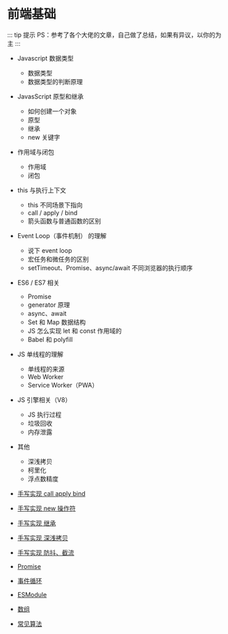 # 前端基础

::: tip 提示
PS：参考了各个大佬的文章，自己做了总结，如果有异议，以你的为主
:::

- Javascript 数据类型
  - 数据类型
  - 数据类型的判断原理

- JavasScript 原型和继承
  - 如何创建一个对象
  - 原型
  - 继承
  - new 关键字
- 作用域与闭包
  - 作用域
  - 闭包
    
- this 与执行上下文
  - this 不同场景下指向
  - call / apply / bind
  - 箭头函数与普通函数的区别
   
- Event Loop（事件机制） 的理解
  - 说下 event loop
  - 宏任务和微任务的区别
  - setTimeout、Promise、async/await 不同浏览器的执行顺序
    
- ES6 / ES7 相关
  - Promise
  - generator 原理
  - async、await
  - Set 和 Map 数据结构
  - JS 怎么实现 let 和 const 作用域的
  - Babel 和 polyfill
    
- JS 单线程的理解
  - 单线程的来源
  - Web Worker
  - Service Worker（PWA）
  
- JS 引擎相关（V8）
  - JS 执行过程
  - 垃圾回收
  - 内存泄露
    
- 其他
  - 深浅拷贝
  - 柯里化
  - 浮点数精度


















- [手写实现 call apply bind](js/模拟实现call-apply-bind.md)
- [手写实现 new 操作符](js/new操作符.md)
- [手写实现 继承](js/3.2-继承.md)
- [手写实现 深浅拷贝](js/深浅拷贝.md)
- [手写实现 防抖、截流](js/防抖和节流.md)
- [Promise](js/promise/Promise.md)
- [事件循环](./js/事件循环.md)
- [ESModule](./js/ESModule.md)
- [数组](./js/数组.md)
- [常见算法](./js/算法.md)

